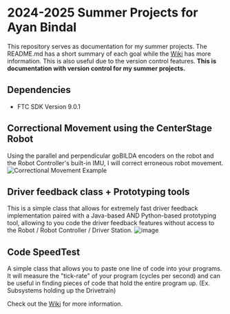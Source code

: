 # 2024-2025 Summer Projects for Ayan Bindal

This repository serves as documentation for my summer projects. The README.md has a short summary of each goal while the [Wiki](wikiURLHere) has more information. This is also useful due to the version control features.
__This is documentation with version control for my summer projects.__


## Dependencies
- FTC SDK Version 9.0.1

## Correctional Movement using the CenterStage Robot
Using the parallel and perpendicular goBILDA encoders on the robot and the Robot Controller's built-in IMU, I will correct erroneous robot movement.
![Correctional Movement Example](https://github.com/3XAY/AB-2024-2025-Summer-Projects/assets/69061313/87c331c3-9a3b-46c0-9b51-fc0343a80f71)

## Driver feedback class + Prototyping tools
This is a simple class that allows for extremely fast driver feedback implementation paired with a Java-based AND Python-based prototyping tool, allowing to you code the driver feedback features without access to the Robot / Robot Controller / Driver Station.
![image](https://m.media-amazon.com/images/I/61uQKdWCfAL._AC_UF1000,1000_QL80_.jpg)

## Code SpeedTest
A simple class that allows you to paste one line of code into your programs. It will measure the "tick-rate" of your program (cycles per second) and can be useful in finding pieces of code that hold the entire program up. (Ex. Subsystems holding up the Drivetrain)

Check out the [Wiki](https://github.com/3XAY/AB-2024-2025-Summer-Projects/wiki) for more information.
